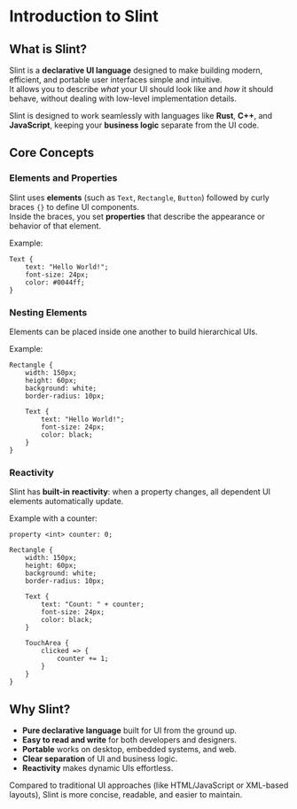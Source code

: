 # Introduction to Slint

## What is Slint?
Slint is a **declarative UI language** designed to make building modern, efficient, and portable user interfaces simple and intuitive.  
It allows you to describe *what* your UI should look like and *how* it should behave, without dealing with low-level implementation details.

Slint is designed to work seamlessly with languages like **Rust**, **C++**, and **JavaScript**, keeping your **business logic** separate from the UI code.


## Core Concepts

### Elements and Properties
Slint uses **elements** (such as `Text`, `Rectangle`, `Button`) followed by curly braces `{}` to define UI components.  
Inside the braces, you set **properties** that describe the appearance or behavior of that element.

Example:
```slint
Text {
    text: "Hello World!";
    font-size: 24px;
    color: #0044ff;
}
```

### Nesting Elements
Elements can be placed inside one another to build hierarchical UIs.

Example:
```slint
Rectangle {
    width: 150px;
    height: 60px;
    background: white;
    border-radius: 10px;

    Text {
        text: "Hello World!";
        font-size: 24px;
        color: black;
    }
}
```

### Reactivity
Slint has **built-in reactivity**: when a property changes, all dependent UI elements automatically update.

Example with a counter:
```slint
property <int> counter: 0;

Rectangle {
    width: 150px;
    height: 60px;
    background: white;
    border-radius: 10px;

    Text {
        text: "Count: " + counter;
        font-size: 24px;
        color: black;
    }

    TouchArea {
        clicked => {
            counter += 1;
        }
    }
}
```


## Why Slint?

- **Pure declarative language** built for UI from the ground up.  
- **Easy to read and write** for both developers and designers.  
- **Portable** works on desktop, embedded systems, and web.  
- **Clear separation** of UI and business logic.  
- **Reactivity** makes dynamic UIs effortless.

Compared to traditional UI approaches (like HTML/JavaScript or XML-based layouts), Slint is more concise, readable, and easier to maintain.
